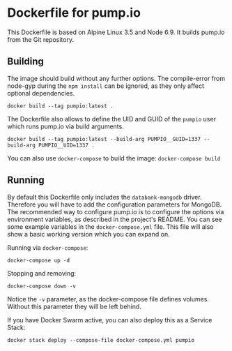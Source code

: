 # Dockerfile for pump.io

This Dockerfile is based on Alpine Linux 3.5 and Node 6.9. It builds pump.io from the Git repository.

## Building

The image should build without any further options. The compile-error from node-gyp during the `npm install` can be ignored, as they only affect optional dependencies.

```
docker build --tag pumpio:latest .
```

The Dockerfile also allows to define the UID and GUID of the `pumpio` user which runs pump.io via build arguments.

```
docker build --tag pumpio:latest --build-arg PUMPIO__GUID=1337 --build-arg PUMPIO__UID=1337 .
```

You can also use `docker-compose` to build the image: `docker-compose build`

## Running

By default this Dockerfile only includes the `databank-mongodb` driver. Therefore you will have to add the configuration parameters for MongoDB. The recommended way to configure pump.io is to configure the options via environment variables, as described in the project's README. You can see some example variables in the `docker-compose.yml` file. This file will also show a basic working version which you can expand on.

Running via `docker-compose`:

```
docker-compose up -d
```

Stopping and removing:

```
docker-compose down -v
```

Notice the `-v` parameter, as the docker-compose file defines volumes. Without this parameter they will be left behind.


If you have Docker Swarm active, you can also deploy this as a Service Stack:

```
docker stack deploy --compose-file docker-compose.yml pumpio
```
